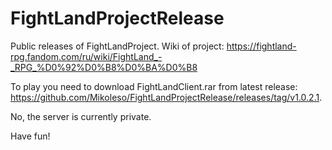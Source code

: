 # FightLandProjectRelease
Public releases of FightLandProject.
Wiki of project: https://fightland-rpg.fandom.com/ru/wiki/FightLand_-_RPG_%D0%92%D0%B8%D0%BA%D0%B8

To play you need to download  FightLandClient.rar from latest release: https://github.com/Mikoleso/FightLandProjectRelease/releases/tag/v1.0.2.1.

No, the server is currently private.

Have fun!
